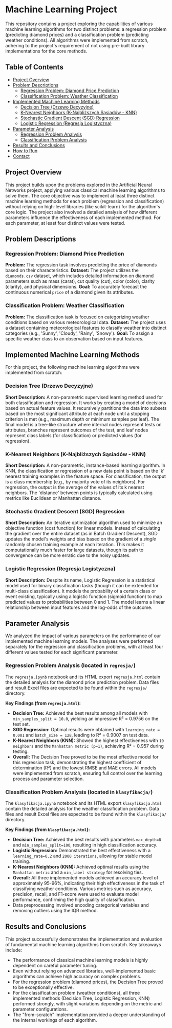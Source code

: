 # Machine Learning Project

This repository contains a project exploring the capabilities of various machine learning algorithms for two distinct problems: a regression problem (predicting diamond prices) and a classification problem (predicting weather conditions). All algorithms were implemented from scratch, adhering to the project's requirement of not using pre-built library implementations for the core methods.

## Table of Contents

- [Project Overview](#project-overview)
- [Problem Descriptions](#problem-descriptions)
  - [Regression Problem: Diamond Price Prediction](#regression-problem-diamond-price-prediction)
  - [Classification Problem: Weather Classification](#classification-problem-weather-classification)
- [Implemented Machine Learning Methods](#implemented-machine-learning-methods)
  - [Decision Tree (Drzewo Decyzyjne)](#decision-tree-drzewo-decyzyjne)
  - [K-Nearest Neighbors (K-Najbliższych Sąsiadów - KNN)](#k-nearest-neighbors-k-najbliższych-sąsiadów---knn)
  - [Stochastic Gradient Descent (SGD) Regression](#stochastic-gradient-descent-sgd-regression)
  - [Logistic Regression (Regresja Logistyczna)](#logistic-regression-regresja-logistyczna)
- [Parameter Analysis](#parameter-analysis)
  - [Regression Problem Analysis](#regression-problem-analysis)
  - [Classification Problem Analysis](#classification-problem-analysis)
- [Results and Conclusions](#results-and-conclusions)
- [How to Run](#how-to-run)
- [Contact](#contact)

## Project Overview

This project builds upon the problems explored in the Artificial Neural Networks project, applying various classical machine learning algorithms to solve them. The core objective was to implement at least three distinct machine learning methods for each problem (regression and classification) without relying on high-level libraries (like scikit-learn) for the algorithm's core logic. The project also involved a detailed analysis of how different parameters influence the effectiveness of each implemented method. For each parameter, at least four distinct values were tested.

## Problem Descriptions

### Regression Problem: Diamond Price Prediction

**Problem:** The regression task involves predicting the price of diamonds based on their characteristics.
**Dataset:** The project utilizes the `diamonds.csv` dataset, which includes detailed information on diamond parameters such as mass (carat), cut quality (cut), color (color), clarity (clarity), and physical dimensions.
**Goal:** To accurately forecast the continuous numerical `price` of a diamond given its attributes.

### Classification Problem: Weather Classification

**Problem:** The classification task is focused on categorizing weather conditions based on various meteorological data.
**Dataset:** The project uses a dataset containing meteorological features to classify weather into distinct categories (e.g., 'Sunny', 'Cloudy', 'Rainy', 'Snowy').
**Goal:** To assign a specific weather class to an observation based on input features.

## Implemented Machine Learning Methods

For this project, the following machine learning algorithms were implemented from scratch:

### Decision Tree (Drzewo Decyzyjne)

**Short Description:** A non-parametric supervised learning method used for both classification and regression. It works by creating a model of decisions based on actual feature values. It recursively partitions the data into subsets based on the most significant attribute at each node until a stopping criterion is met (e.g., maximum depth or minimum samples per leaf). The final model is a tree-like structure where internal nodes represent tests on attributes, branches represent outcomes of the test, and leaf nodes represent class labels (for classification) or predicted values (for regression).

### K-Nearest Neighbors (K-Najbliższych Sąsiadów - KNN)

**Short Description:** A non-parametric, instance-based learning algorithm. In KNN, the classification or regression of a new data point is based on the 'k' nearest training examples in the feature space. For classification, the output is a class membership (e.g., by majority vote of its neighbors). For regression, the output is the average of the values of its k nearest neighbors. The 'distance' between points is typically calculated using metrics like Euclidean or Manhattan distance.

### Stochastic Gradient Descent (SGD) Regression

**Short Description:** An iterative optimization algorithm used to minimize an objective function (cost function) for linear models. Instead of calculating the gradient over the entire dataset (as in Batch Gradient Descent), SGD updates the model's weights and bias based on the gradient of a *single* randomly chosen training example at each iteration. This makes it computationally much faster for large datasets, though its path to convergence can be more erratic due to the noisy updates.

### Logistic Regression (Regresja Logistyczna)

**Short Description:** Despite its name, Logistic Regression is a statistical model used for binary classification tasks (though it can be extended for multi-class classification). It models the probability of a certain class or event existing, typically using a logistic function (sigmoid function) to map predicted values to probabilities between 0 and 1. The model learns a linear relationship between input features and the log-odds of the outcome.

## Parameter Analysis

We analyzed the impact of various parameters on the performance of our implemented machine learning models. The analyses were performed separately for the regression and classification problems, with at least four different values tested for each significant parameter.

### Regression Problem Analysis (located in `regresja/`)

The `regresja.ipynb` notebook and its HTML export `regresja.html` contain the detailed analysis for the diamond price prediction problem. Data files and result Excel files are expected to be found within the `regresja/` directory.

**Key Findings (from `regresja.html`):**
-   **Decision Tree:** Achieved the best results among all models with `min_samples_split = 10.0`, yielding an impressive R² = 0.9756 on the test set.
-   **SGD Regression:** Optimal results were obtained with `learning_rate = 0.001` and `batch_size = 128`, leading to R² = 0.9007 on test data.
-   **K-Nearest Neighbors (KNN):** Showed the highest effectiveness with `10 neighbors` and the `Manhattan metric (p=1)`, achieving R² = 0.957 during testing.
-   **Overall:** The Decision Tree proved to be the most effective model for this regression task, demonstrating the highest coefficient of determination (R²) and the lowest RMSE and MAE errors. All models were implemented from scratch, ensuring full control over the learning process and parameter selection.

### Classification Problem Analysis (located in `klasyfikacja/`)

The `klasyfikacja.ipynb` notebook and its HTML export `klasyfikacja.html` contain the detailed analysis for the weather classification problem. Data files and result Excel files are expected to be found within the `klasyfikacja/` directory.

**Key Findings (from `klasyfikacja.html`):**
-   **Decision Tree:** Achieved the best results with parameters `max_depth=8` and `min_samples_split=100`, resulting in high classification accuracy.
-   **Logistic Regression:** Demonstrated the best effectiveness with a `learning_rate=0.2` and `2000 iterations`, allowing for stable model training.
-   **K-Nearest Neighbors (KNN):** Achieved optimal results using the `Manhattan metric` and a `min_label strategy` for resolving ties.
-   **Overall:** All three implemented models achieved an accuracy level of approximately 95-96%, indicating their high effectiveness in the task of classifying weather conditions. Various metrics such as accuracy, precision, recall, and F1-score were used to evaluate model performance, confirming the high quality of classification.
-   Data preprocessing involved encoding categorical variables and removing outliers using the IQR method.

## Results and Conclusions

This project successfully demonstrates the implementation and evaluation of fundamental machine learning algorithms from scratch. Key takeaways include:

-   The performance of classical machine learning models is highly dependent on careful parameter tuning.
-   Even without relying on advanced libraries, well-implemented basic algorithms can achieve high accuracy on complex problems.
-   For the regression problem (diamond prices), the Decision Tree proved to be exceptionally effective.
-   For the classification problem (weather conditions), all three implemented methods (Decision Tree, Logistic Regression, KNN) performed strongly, with slight variations depending on the metric and parameter configurations.
-   The "from-scratch" implementation provided a deeper understanding of the internal workings of each algorithm.
